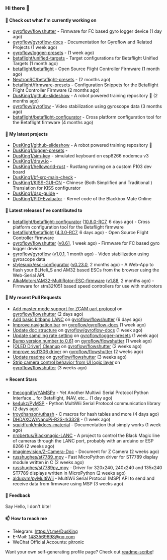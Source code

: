 ### Hi there 👋

#### 👷 Check out what I'm currently working on

- [gyroflow/flowshutter](https://github.com/gyroflow/flowshutter) - Firmware for FC based gyro logger device (1 day ago)
- [gyroflow/gyroflow-docs](https://github.com/gyroflow/gyroflow-docs) - Documentation for Gyroflow and Related Projects (1 week ago)
- [gyroflow/logger-presets](https://github.com/gyroflow/logger-presets) -  (1 week ago)
- [betaflight/unified-targets](https://github.com/betaflight/unified-targets) - Target configurations for Betaflight Unified Targets (1 month ago)
- [betaflight/betaflight](https://github.com/betaflight/betaflight) - Open Source Flight Controller Firmware (1 month ago)
- [NeutronRC/betaflight-presets](https://github.com/NeutronRC/betaflight-presets) -  (2 months ago)
- [betaflight/firmware-presets](https://github.com/betaflight/firmware-presets) - Configuration Snippets for the Betaflight Flight Controller Firmware (2 months ago)
- [DusKing1/github-slideshow](https://github.com/DusKing1/github-slideshow) - A robot powered training repository :robot: (2 months ago)
- [gyroflow/gyroflow](https://github.com/gyroflow/gyroflow) - Video stabilization using gyroscope data (3 months ago)
- [betaflight/betaflight-configurator](https://github.com/betaflight/betaflight-configurator) - Cross platform configuration tool for the Betaflight firmware (4 months ago)

#### 🌱 My latest projects

- [DusKing1/github-slideshow](https://github.com/DusKing1/github-slideshow) - A robot powered training repository :robot:
- [DusKing1/logger-presets](https://github.com/DusKing1/logger-presets) - 
- [DusKing1/sim-key](https://github.com/DusKing1/sim-key) - simulated keyboard on esp8266 nodemcu v3
- [DusKing1/draw.io](https://github.com/DusKing1/draw.io) - 
- [DusKing1/helloworld-rust](https://github.com/DusKing1/helloworld-rust) - Rustlang running on a custom F103 dev board
- [DusKing1/bf-src-main-check](https://github.com/DusKing1/bf-src-main-check) - 
- [DusKing1/KISS-GUI-CN](https://github.com/DusKing1/KISS-GUI-CN) - Chinese (Both Simplified and Traditional ) Translation for KISS configurator
- [DusKing1/dsp-guide](https://github.com/DusKing1/dsp-guide) - 
- [DusKing1/PID-Evaluator](https://github.com/DusKing1/PID-Evaluator) - Kernel code of the Blackbox Mate Online

#### 🔭 Latest releases I've contributed to

- [betaflight/betaflight-configurator](https://github.com/betaflight/betaflight-configurator) ([10.8.0-RC7](https://github.com/betaflight/betaflight-configurator/releases/tag/10.8.0-RC7), 6 days ago) - Cross platform configuration tool for the Betaflight firmware
- [betaflight/betaflight](https://github.com/betaflight/betaflight) ([4.3.0-RC7](https://github.com/betaflight/betaflight/releases/tag/4.3.0-RC7), 6 days ago) - Open Source Flight Controller Firmware
- [gyroflow/flowshutter](https://github.com/gyroflow/flowshutter) ([v0.61](https://github.com/gyroflow/flowshutter/releases/tag/v0.61), 1 week ago) - Firmware for FC based gyro logger device
- [gyroflow/gyroflow](https://github.com/gyroflow/gyroflow) ([v1.0.1](https://github.com/gyroflow/gyroflow/releases/tag/v1.0.1), 1 month ago) - Video stabilization using gyroscope data
- [stylesuxx/esc-configurator](https://github.com/stylesuxx/esc-configurator) ([v0.23.0](https://github.com/stylesuxx/esc-configurator/releases/tag/v0.23.0), 2 months ago) - A Web-App to flash your BLHeli_S and AM32 based ESCs from the browser using the Web-Serial API.
- [AlkaMotors/AM32-MultiRotor-ESC-firmware](https://github.com/AlkaMotors/AM32-MultiRotor-ESC-firmware) ([v1.88](https://github.com/AlkaMotors/AM32-MultiRotor-ESC-firmware/releases/tag/v1.88), 2 months ago) - Firmware for stm32f051 based speed controllers for use with mutirotors

#### 🔨 My recent Pull Requests

- [Add master mode support for ZCAM uart protocol](https://github.com/gyroflow/flowshutter/pull/134) on [gyroflow/flowshutter](https://github.com/gyroflow/flowshutter) (2 days ago)
- [Add basic bitbang LANC](https://github.com/gyroflow/flowshutter/pull/133) on [gyroflow/flowshutter](https://github.com/gyroflow/flowshutter) (6 days ago)
- [Improve navigation bar](https://github.com/gyroflow/gyroflow-docs/pull/10) on [gyroflow/gyroflow-docs](https://github.com/gyroflow/gyroflow-docs) (1 week ago)
- [Update doc structure](https://github.com/gyroflow/gyroflow-docs/pull/9) on [gyroflow/gyroflow-docs](https://github.com/gyroflow/gyroflow-docs) (1 week ago)
- [Update sampling rate setting](https://github.com/gyroflow/logger-presets/pull/16) on [gyroflow/logger-presets](https://github.com/gyroflow/logger-presets) (1 week ago)
- [Bump version number to 0.61](https://github.com/gyroflow/flowshutter/pull/132) on [gyroflow/flowshutter](https://github.com/gyroflow/flowshutter) (1 week ago)
- [[OLED Driver] Cleanup](https://github.com/gyroflow/flowshutter/pull/131) on [gyroflow/flowshutter](https://github.com/gyroflow/flowshutter) (2 weeks ago)
- [improve ssd1306 driver](https://github.com/gyroflow/flowshutter/pull/130) on [gyroflow/flowshutter](https://github.com/gyroflow/flowshutter) (2 weeks ago)
- [Update readme](https://github.com/gyroflow/flowshutter/pull/129) on [gyroflow/flowshutter](https://github.com/gyroflow/flowshutter) (3 weeks ago)
- [Strip camera control behavior from UI logic layer](https://github.com/gyroflow/flowshutter/pull/128) on [gyroflow/flowshutter](https://github.com/gyroflow/flowshutter) (3 weeks ago)

#### ⭐ Recent Stars

- [thecognifly/YAMSPy](https://github.com/thecognifly/YAMSPy) - Yet Another Multiwii Serial Protocol Python Interface... for Betaflight, iNAV, etc... (1 day ago)
- [ke4ukz/PyMSP](https://github.com/ke4ukz/PyMSP) - Python MultiWii Serial Protocol communication library (2 days ago)
- [troydhanson/uthash](https://github.com/troydhanson/uthash) - C macros for hash tables and more (4 days ago)
- [DHDAXCW/NanoPi-R2S-rk3328](https://github.com/DHDAXCW/NanoPi-R2S-rk3328) -  (1 week ago)
- [squidfunk/mkdocs-material](https://github.com/squidfunk/mkdocs-material) - Documentation that simply works (1 week ago)
- [nrobertus/Blackmagic-LANC](https://github.com/nrobertus/Blackmagic-LANC) - A project to control the Black Magic line of cameras through the LANC port, probably with an arduino or ESP 8266 (2 weeks ago)
- [imaginevision/Z-Camera-Doc](https://github.com/imaginevision/Z-Camera-Doc) - Document for Z Camera (2 weeks ago)
- [russhughes/st7789_mpy](https://github.com/russhughes/st7789_mpy) - Fast MicroPython driver for  ST7789 display module written in C (2 weeks ago)
- [russhughes/st7789py_mpy](https://github.com/russhughes/st7789py_mpy) - Driver for 320x240, 240x240 and 135x240 ST7789 displays written in MicroPython (2 weeks ago)
- [alduxvm/pyMultiWii](https://github.com/alduxvm/pyMultiWii) - MultiWii Serial Protocol (MSP) API to send and receive data from firmware using MSP (3 weeks ago)

#### 💬 Feedback

Say Hello, I don't bite!

#### 📫 How to reach me

- Telegram: https://t.me/DusKing
- E-Mail: 1483569698@qq.com
- WeChat Official Accounts: pitronic

Want your own self-generating profile page? Check out [readme-scribe](https://github.com/muesli/readme-scribe)!
